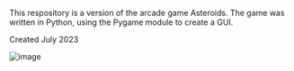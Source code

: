 This respository is a version of the arcade game Asteroids. The game was written in Python,
using the Pygame module to create a GUI.

Created July 2023

![image](https://github.com/mliam0608/Asteroids/assets/138416854/2438ad5c-9fb9-4fb3-a9ae-2e60c3930a9c)

